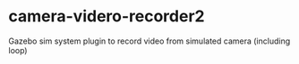 # camera-videro-recorder2
Gazebo sim system plugin to record video from simulated camera (including loop)
